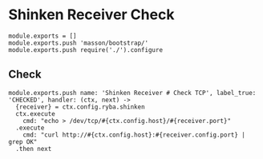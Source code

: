 
# Shinken Receiver Check

    module.exports = []
    module.exports.push 'masson/bootstrap/'
    module.exports.push require('./').configure

## Check

    module.exports.push name: 'Shinken Receiver # Check TCP', label_true: 'CHECKED', handler: (ctx, next) ->
      {receiver} = ctx.config.ryba.shinken
      ctx.execute
        cmd: "echo > /dev/tcp/#{ctx.config.host}/#{receiver.port}"
      .execute
        cmd: "curl http://#{ctx.config.host}:#{receiver.config.port} | grep OK"
      .then next
